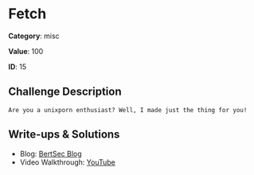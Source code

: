 # Fetch
**Category**: misc

**Value**: 100

**ID**: 15

## Challenge Description
```
Are you a unixporn enthusiast? Well, I made just the thing for you!
```

## Write-ups & Solutions
- Blog: [BertSec Blog](https://bertsec.com)
- Video Walkthrough: [YouTube](https://www.youtube.com/@BertSec)

